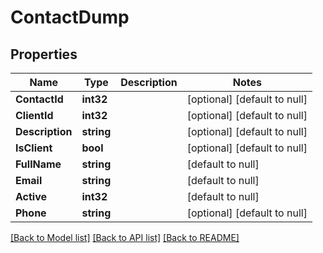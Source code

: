 # ContactDump

## Properties
Name | Type | Description | Notes
------------ | ------------- | ------------- | -------------
**ContactId** | **int32** |  | [optional] [default to null]
**ClientId** | **int32** |  | [optional] [default to null]
**Description** | **string** |  | [optional] [default to null]
**IsClient** | **bool** |  | [optional] [default to null]
**FullName** | **string** |  | [default to null]
**Email** | **string** |  | [default to null]
**Active** | **int32** |  | [default to null]
**Phone** | **string** |  | [optional] [default to null]

[[Back to Model list]](../README.md#documentation-for-models) [[Back to API list]](../README.md#documentation-for-api-endpoints) [[Back to README]](../README.md)


